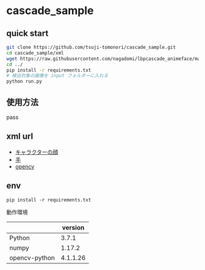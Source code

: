 # cascade_sample

## quick start

```bash
git clone https://github.com/tsuji-tomonori/cascade_sample.git
cd cascade_sample/xml
wget https://raw.githubusercontent.com/nagadomi/lbpcascade_animeface/master/lbpcascade_animeface.xml
cd ../
pip install -r requirements.txt
# 検出対象の画像を input フォルダーに入れる
python run.py
```

## 使用方法

pass

## xml url

* [キャラクターの顔](https://github.com/nagadomi/lbpcascade_animeface)
* [手](http://nmarkou.blogspot.com/2012/02/haar-xml-file.html)
* [opencv](https://github.com/opencv/opencv/tree/master/data/haarcascades)

## env

```
pip install -r requirements.txt
```

動作環境

|               | version  |
| ------------- | -------- |
| Python        | 3.7.1    |
| numpy         | 1.17.2   |
| opencv-python | 4.1.1.26 |
